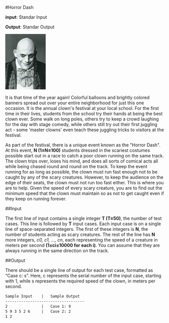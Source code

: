 #Horror Dash

**input**: Standar Input

**Output**: Standar Output

![](img/horror.jpg)

It is that time of the year again! Colorful balloons and brightly colored banners spread out over your entire neighborhood for just this one occasion. It is the annual clown's festival at your local school. For the first time in their lives, students from the school try their hands at being the best clown ever. Some walk on long poles, others try to keep a crowd laughing for the day with stage comedy, while others still try out their first juggling act - some 'master clowns' even teach these juggling tricks to  visitors at the festival.

As part of the festival, there is a unique event known as the "Horror Dash". At this event, **N (1≤N≤100)** students dressed in the scariest costumes possible start out in a race to catch a poor clown running on the same track. The clown trips over, loses his mind, and does all sorts of comical acts all while being chased round and round on the track. To keep the event running for as long as possible, the clown must run fast enough not to be caught by any of the scary creatures. However, to keep the audience on the edge of their seats, the clown must not run too fast either. This is where you are to help. Given the speed of every scary creature, you are to find out the minimum speed that the clown must maintain so as not to get caught even if they keep on running forever.


##Input

The first line of input contains a single integer **T (T≤50)**, the number of test cases. This line is followed by **T** input cases. Each input case is on a single line of space-separated integers. The first of these integers is **N**, the number of students acting as scary creatures. The rest of the line has **N** more integers, *c0, c1, ..., cn*, each representing the speed of a creature in meters per second **(1≤ci≤10000 for each i)**. You can assume that they are always running in the same direction on the track.

##Output 

There should be a single line of output for each test case, formatted as “Case c: s”. Here, c represents the serial number of the input case, starting with 1, while s represents the required speed of the clown, in meters per second.

	Sample Input	|	Sample Output
	-----------------------------------
	2				|	Case 1: 9
	5 9 3 5 2 6		|	Case 2: 2
	1 2
	

